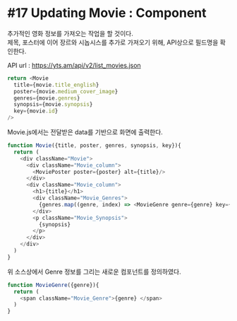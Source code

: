 #17 Updating Movie : Component
===

추가적인 영화 정보를 가져오는 작업을 할 것이다.  
제목, 포스터에 이어 장르와 시놉시스를 추가로 가져오기 위해, API상으로 필드명을 확인한다.  

API url : https://yts.am/api/v2/list_movies.json
```js
return <Movie 
  title={movie.title_english} 
  poster={movie.medium_cover_image} 
  genres={movie.genres}
  synopsis={movie.synopsis}
  key={movie.id} 
/>
```

Movie.js에서는 전달받은 data를 기반으로 화면에 출력한다.
```js
function Movie({title, poster, genres, synopsis, key}){
  return (
    <div className="Movie">
      <div className="Movie_column">
        <MoviePoster poster={poster} alt={title}/>
      </div>
      <div className="Movie_column">
        <h1>{title}</h1>
        <div className="Movie_Genres">
          {genres.map((genre, index) => <MovieGenre genre={genre} key={index} />)}
        </div>
        <p className="Movie_Synopsis">
          {synopsis}
        </p>
      </div>
    </div>
  )
}
```
위 소스상에서 Genre 정보를 그리는 새로운 컴포넌트를 정의하였다.
```js
function MovieGenre({genre}){
  return (
    <span className="Movie_Genre">{genre} </span>
  )
}
```

